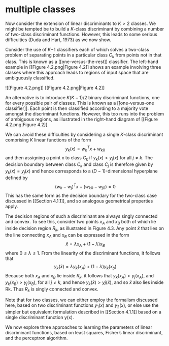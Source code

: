 # multiple classes
Now consider the extension of linear discriminants to $K \gt 2$ classes. We might
be tempted be to build a *K*-class discriminant by combining a number of two-class
discriminant functions. However, this leads to some serious difficulties (Duda and
Hart, 1973) as we now show.

Consider the use of *K*−1 classifiers each of which solves a two-class problem of
separating points in a particular class $C_k$ from points not in that class. This is known
as a [[one-versus-the-rest]] classifier. The left-hand example in [[Figure 4.2.png|Figure 4.2]] shows an example involving three classes where this approach leads to regions of input space
that are ambiguously classified.

![[Figure 4.2.png]]
[[Figure 4.2.png|Figure 4.2]]

An alternative is to introduce $K(K − 1)/2$ binary discriminant functions, one
for every possible pair of classes. This is known as a [[one-versus-one classifier]]. Each
point is then classified according to a majority vote amongst the discriminant functions. However, this too runs into the problem of ambiguous regions, as illustrated in the right-hand diagram of [[Figure 4.2.png|Figure 4.2]].

We can avoid these difficulties by considering a single *K*-class discriminant
comprising *K* linear functions of the form
$$
y_k(x) = w^T_kx + w_{k0}
\tag{4.9}
$$
and then assigning a point x to class $C_k$ if $y_k(x) \gt y_j(x)$ for all $j \neq k$. The decision
boundary between class $C_k$ and class $C_j$ is therefore given by $y_k(x) = y_j(x)$ and hence corresponds to a (*D* − 1)-dimensional hyperplane defined by
$$
(w_k - w_j)^Tx + (w_{k0}-w_{j0}) = 0
\tag{4.10}
$$
This has the same form as the decision boundary for the two-class case discussed in
[[Section 4.1.1]], and so analogous geometrical properties apply.

The decision regions of such a discriminant are always singly connected and
convex. To see this, consider two points $x_A$ and $x_B$ both of which lie inside decision
region $R_k$, as illustrated in Figure 4.3. Any point $\widehat{x}$ that lies on the line connecting
$x_A$ and $x_B$ can be expressed in the form
$$
\widehat{x} = \lambda x_A+(1-\lambda)x_B
\tag{4.11}
$$
where $0 \leq \lambda \leq 1$. From the linearity of the discriminant functions, it follows that
$$
y_k(\widehat{x}) = \lambda y_k(x_A) + (1-\lambda)y_k(x_b)
\tag{4.12}
$$
Because both $x_A$ and $x_B$ lie inside $R_k$, it follows that $y_k(x_A) \gt y_j(x_A)$, and $y_k(x_B) \gt y_j(x_B)$, for all $j \neq k$, and hence $y_k(\widehat{x}) \gt yj(\widehat{x})$, and so $\widehat{x}$ also lies inside Rk. Thus $R_k$ is singly connected and convex.

Note that for two classes, we can either employ the formalism discussed here,
based on two discriminant functions $y_1(x)$ and $y_2(x)$, or else use the simpler but
equivalent formulation described in [[Section 4.1.1]] based on a single discriminant
function y(x).

We now explore three approaches to learning the parameters of linear discriminant
functions, based on least squares, Fisher’s linear discriminant, and the perceptron
algorithm.
